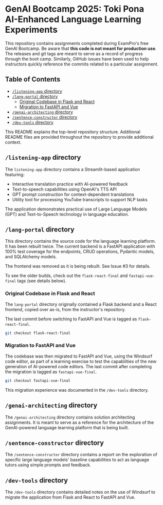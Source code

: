 # GenAI Bootcamp 2025: Toki Pona AI-Enhanced Language Learning Experiments

This repository contains assignments completed during ExamPro's free GenAI Bootcamp. Be aware that **this code is not meant for production use**. The releases and git tags are meant to serve as a record of progress through the boot camp. Similarly, GitHub issues have been used to help instructors quickly reference the commits related to a particular assignment.

<!-- START doctoc generated TOC please keep comment here to allow auto update -->
<!-- DON'T EDIT THIS SECTION, INSTEAD RE-RUN doctoc TO UPDATE -->
## Table of Contents

- [`/listening-app` directory](#listening-app-directory)
- [`/lang-portal` directory](#lang-portal-directory)
  - [Original Codebase in Flask and React](#original-codebase-in-flask-and-react)
  - [Migration to FastAPI and Vue](#migration-to-fastapi-and-vue)
- [`/genai-architecting` directory](#genai-architecting-directory)
- [`/sentence-constructor` directory](#sentence-constructor-directory)
- [`/dev-tools` directory](#dev-tools-directory)

<!-- END doctoc generated TOC please keep comment here to allow auto update -->
This README explains the top-level repository structure. Additional README files are provided throughout the repository to provide additional context.

## `/listening-app` directory

The `listening-app` directory contains a Streamlit-based application featuring:

- Interactive translation practice with AI-powered feedback
- Text-to-speech capabilities using OpenAI's TTS API
- GPT prompt construction for context-dependent translations
- Utility tool for processing YouTube transcripts to support NLP tasks

The application demonstrates practical use of Large Language Models (GPT) and Text-to-Speech technology in language education.

## `/lang-portal` directory

This directory contains the source code for the language learning platform. It has been rebuilt twice. The current backend is a FastAPI application with 100% test coverage for the endpoints, CRUD operations, Pydantic models, and SQLAlchemy models.

The frontend was removed as it is being rebuilt. See Issue #3 for details.

To see the older builds, check out the `flask-react-final` and `fastapi-vue-final` tags (see details below).

### Original Codebase in Flask and React

The `lang-portal` directory originally contained a Flask backend and a React frontend, copied over as-is, from the instructor's repository.

The last commit before switching to FastAPI and Vue is tagged as `flask-react-final`.

```sh
git checkout flask-react-final
```

### Migration to FastAPI and Vue

The codebase was then migrated to FastAPI and Vue, using the Windsurf code editor, as part of a learning exercise to test the capabilities of the new generation of AI-powered code editors. The last commit after completing the migration is tagged as `fastapi-vue-final`.

```sh
git checkout fastapi-vue-final
```

This migration experience was documented in the `/dev-tools` directory.

## `/genai-architecting` directory

The `/genai-architecting` directory contains solution architecting assignments. It is meant to serve as a reference for the architecture of the GenAI-powered language learning platform that is being built.

## `/sentence-constructor` directory

The `/sentence-constructor` directory contains a report on the exploration of specific large language models' baseline capabilities to act as language tutors using simple prompts and feedback.

## `/dev-tools` directory

The `/dev-tools` directory contains detailed notes on the use of Windsurf to migrate the application from Flask and React to FastAPI and Vue.
